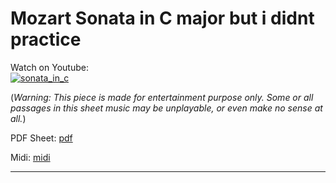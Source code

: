 # **Mozart Sonata in C major but i didnt practice**     
              
Watch on Youtube:           
[![sonata_in_c](http://img.youtube.com/vi/Qiaz1e2lNqo/0.jpg)](http://www.youtube.com/watch?v=Qiaz1e2lNqo)       
              
(*Warning: This piece is made for entertainment purpose only. Some or all passages in this sheet music may be unplayable, or even make no sense at all.*) 
              
PDF Sheet: [pdf](pdf/sonata_in_c.pdf)     
              
Midi: [midi](midi/sonata_in_c.mid)        
              
-----         
